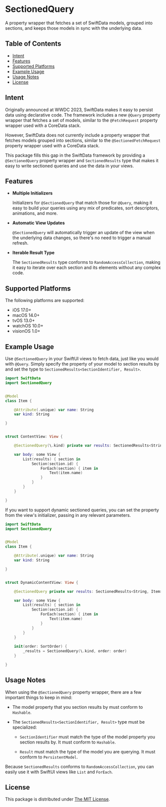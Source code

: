 # SectionedQuery

A property wrapper that fetches a set of SwiftData models, grouped into
sections, and keeps those models in sync with the underlying data.

## Table of Contents

- [Intent](#intent)
- [Features](#features)
- [Supported Platforms](#supported-platforms)
- [Example Usage](#example-usage)
- [Usage Notes](#usage-notes)
- [License](#license)

## Intent

Originally announced at WWDC 2023, SwiftData makes it easy to persist
data using declarative code. The framework includes a new `@Query` property
wrapper that fetches a set of models, similar to the `@FetchRequest`
property wrapper used with a CoreData stack.

However, SwiftData does not currently include a property wrapper that
fetches models grouped into sections, similar to the `@SectionedFetchRequest`
property wrapper used with a CoreData stack.

This package fills this gap in the SwiftData framework by providing a
`@SectionedQuery` property wrapper and `SectionedResults` type that makes
it easy to write sectioned queries and use the data in your views.

## Features

- **Multiple Initializers**

  Initializers for `@SectionedQuery` that match those for `@Query`,
  making it easy to build your queries using any mix of predicates, sort
  descriptors, animations, and more.

- **Automatic View Updates**

  `@SectionedQuery` will automatically trigger an update of the view when the
  underlying data changes, so there's no need to trigger a manual refresh.

- **Iterable Result Type**

  The `SectionedResults` type conforms to `RandomAccessCollection`, making it
  easy to iterate over each section and its elements without any complex code.

## Supported Platforms

The following platforms are supported:

- iOS 17.0+
- macOS 14.0+
- tvOS 13.0+
- watchOS 10.0+
- visionOS 1.0+

## Example Usage

Use `@SectionedQuery` in your SwiftUI views to fetch data, just like you would
with `@Query`. Simply specify the property of your model to section results by
and set the type to `SectionedResults<SectionIdentifier, Result>`.

```swift
import SwiftData
import SectionedQuery


@Model
class Item {

    @Attribute(.unique) var name: String
    var kind: String

}


struct ContentView: View {

    @SectionedQuery(\.kind) private var results: SectionedResults<String, Item>

    var body: some View {
        List(results) { section in
            Section(section.id) {
                ForEach(section) { item in
                    Text(item.name)
                }
            }
        }
    }

}
```

If you want to support dynamic sectioned queries, you can set the property from
the view's initializer, passing in any relevant parameters.

```swift
import SwiftData
import SectionedQuery


@Model
class Item {

    @Attribute(.unique) var name: String
    var kind: String

}


struct DynamicContentView: View {

    @SectionedQuery private var results: SectionedResults<String, Item>

    var body: some View {
        List(results) { section in
            Section(section.id) {
                ForEach(section) { item in
                    Text(item.name)
                }
            }
        }
    }
    
    init(order: SortOrder) {
        _results = SectionedQuery(\.kind, order: order)
    }

}
```

## Usage Notes

When using the `@SectionedQuery` property wrapper, there are a few important
things to keep in mind:

- The model property that you section results by must conform to `Hashable`.

- The `SectionedResults<SectionIdentifier, Result>` type must be specialized:

    - `SectionIdentifier` must match the type of the model property you section
      results by. It must conform to `Hashable`.

    - `Result` must match the type of the model you are querying. It must
      conform to `PersistentModel`.

Because `SectionedResults` conforms to `RandomAccessCollection`, you can easily
use it with SwiftUI views like `List` and `ForEach`.

## License

This package is distributed under [The MIT License](./LICENSE).

